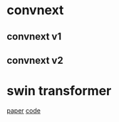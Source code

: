 # convnext

## convnext v1

## convnext v2

# swin transformer
[paper](https://arxiv.org/abs/2103.14030)
[code](https://github.com/SwinTransformer)
